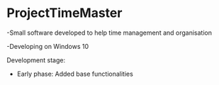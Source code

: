 # ProjectTimeMaster

-Small software developed to help time management and organisation

-Developing on Windows 10

Development stage:
- Early phase: Added base functionalities